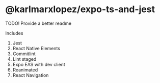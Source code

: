 # @karlmarxlopez/expo-ts-and-jest

TODO! Provide a better readme

Includes

1. Jest
2. React Native Elements
3. Commitlint
4. Lint staged
5. Expo EAS with dev client
6. Reanimated
7. React Navigation
